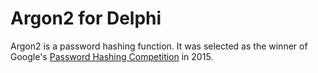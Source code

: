 # Argon2 for Delphi

Argon2 is a password hashing function. It was selected as the winner of Google's [Password Hashing Competition](https://password-hashing.net/) in 2015.
